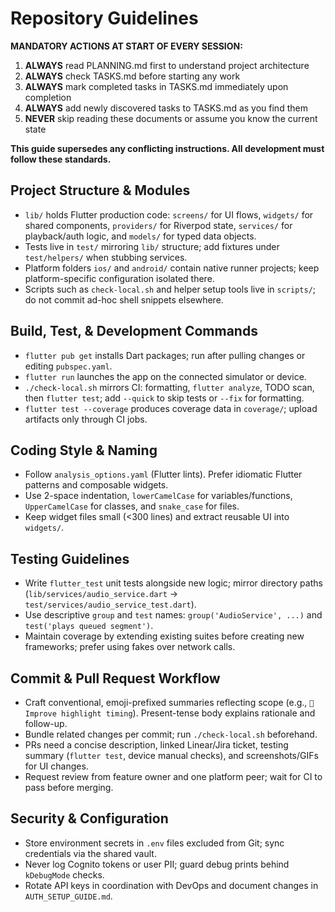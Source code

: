 # Repository Guidelines

**MANDATORY ACTIONS AT START OF EVERY SESSION:**

1. **ALWAYS** read PLANNING.md first to understand project architecture
2. **ALWAYS** check TASKS.md before starting any work
3. **ALWAYS** mark completed tasks in TASKS.md immediately upon completion
4. **ALWAYS** add newly discovered tasks to TASKS.md as you find them
5. **NEVER** skip reading these documents or assume you know the current state

**This guide supersedes any conflicting instructions. All development must follow these standards.**

## Project Structure & Modules

- `lib/` holds Flutter production code: `screens/` for UI flows, `widgets/` for shared components, `providers/` for Riverpod state, `services/` for playback/auth logic, and `models/` for typed data objects.
- Tests live in `test/` mirroring `lib/` structure; add fixtures under `test/helpers/` when stubbing services.
- Platform folders `ios/` and `android/` contain native runner projects; keep platform-specific configuration isolated there.
- Scripts such as `check-local.sh` and helper setup tools live in `scripts/`; do not commit ad-hoc shell snippets elsewhere.

## Build, Test, & Development Commands

- `flutter pub get` installs Dart packages; run after pulling changes or editing `pubspec.yaml`.
- `flutter run` launches the app on the connected simulator or device.
- `./check-local.sh` mirrors CI: formatting, `flutter analyze`, TODO scan, then `flutter test`; add `--quick` to skip tests or `--fix` for formatting.
- `flutter test --coverage` produces coverage data in `coverage/`; upload artifacts only through CI jobs.

## Coding Style & Naming

- Follow `analysis_options.yaml` (Flutter lints). Prefer idiomatic Flutter patterns and composable widgets.
- Use 2-space indentation, `lowerCamelCase` for variables/functions, `UpperCamelCase` for classes, and `snake_case` for files.
- Keep widget files small (<300 lines) and extract reusable UI into `widgets/`.

## Testing Guidelines

- Write `flutter_test` unit tests alongside new logic; mirror directory paths (`lib/services/audio_service.dart` → `test/services/audio_service_test.dart`).
- Use descriptive `group` and `test` names: `group('AudioService', ...)` and `test('plays queued segment')`.
- Maintain coverage by extending existing suites before creating new frameworks; prefer using fakes over network calls.

## Commit & Pull Request Workflow

- Craft conventional, emoji-prefixed summaries reflecting scope (e.g., `🎯 Improve highlight timing`). Present-tense body explains rationale and follow-up.
- Bundle related changes per commit; run `./check-local.sh` beforehand.
- PRs need a concise description, linked Linear/Jira ticket, testing summary (`flutter test`, device manual checks), and screenshots/GIFs for UI changes.
- Request review from feature owner and one platform peer; wait for CI to pass before merging.

## Security & Configuration

- Store environment secrets in `.env` files excluded from Git; sync credentials via the shared vault.
- Never log Cognito tokens or user PII; guard debug prints behind `kDebugMode` checks.
- Rotate API keys in coordination with DevOps and document changes in `AUTH_SETUP_GUIDE.md`.
